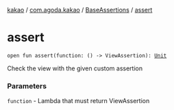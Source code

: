 [kakao](../../index.md) / [com.agoda.kakao](../index.md) / [BaseAssertions](index.md) / [assert](.)

# assert

`open fun assert(function: () -> ViewAssertion): `[`Unit`](https://kotlinlang.org/api/latest/jvm/stdlib/kotlin/-unit/index.html)

Check the view with the given custom assertion

### Parameters

`function` - Lambda that must return ViewAssertion